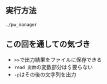 ## 実行方法
`./pw_manager`
 
## この回を通しての気づき
* `>>`で出力結果をファイルに保存できる
* `read 変数`の変数部分は＄要らない
* `-p`はその後の文字列を出力
